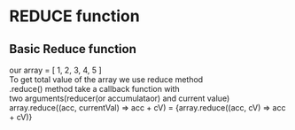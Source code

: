 # REDUCE function

## Basic Reduce function
our array = [ 1, 2, 3, 4, 5 ]</br>
To get total value of the array we use reduce method<br/>
.reduce() method take a callback function with <br/>two arguments(reducer(or accumulataor) and current value)<br/>
array.reduce((acc, currentVal) => acc + cV) = {array.reduce((acc, cV) => acc + cV)}<br/>
